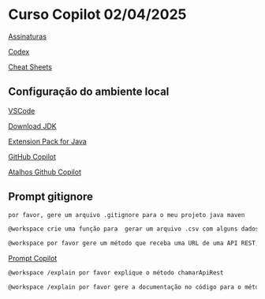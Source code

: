 # Curso Copilot 02/04/2025

[Assinaturas](https://docs.github.com/en/copilot/about-github-copilot/subscription-plans-for-github-copilot)

[Codex](https://openai.com/index/openai-codex/)

[Cheat Sheets](https://docs.github.com/en/copilot/using-github-copilot/copilot-chat/github-copilot-chat-cheat-sheet?tool=vscode)

## Configuração do ambiente local

[VSCode](https://code.visualstudio.com/)

[Download JDK](https://adoptium.net/)

[Extension Pack for Java](https://marketplace.visualstudio.com/items?itemName=vscjava.vscode-java-pack)

[GitHub Copilot](https://marketplace.visualstudio.com/items?itemName=GitHub.copilot)

[Atalhos Github Copilot](https://docs.github.com/en/copilot/managing-copilot/configure-personal-settings/configuring-github-copilot-in-your-environment?tool=jetbrains)

## Prompt gitignore
```bash
por favor, gere um arquivo .gitignore para o meu projeto java maven
```

```bash
@workspace crie uma função para  gerar um arquivo .csv com alguns dados dentro
```

```bash
@workspace por favor gere um método que receba uma URL de uma API REST, e faça uma chamada HTTP e em seguida imprima o retorno em formato de texto
```

[Prompt Copilot](https://docs.github.com/en/copilot/using-github-copilot/copilot-chat/prompt-engineering-for-copilot-chat)

```bash
@workspace /explain por favor explique o método chamarApiRest
```

```bash
@workspace /explain por favor gere a documentação no código para o método chamarApiRest
```